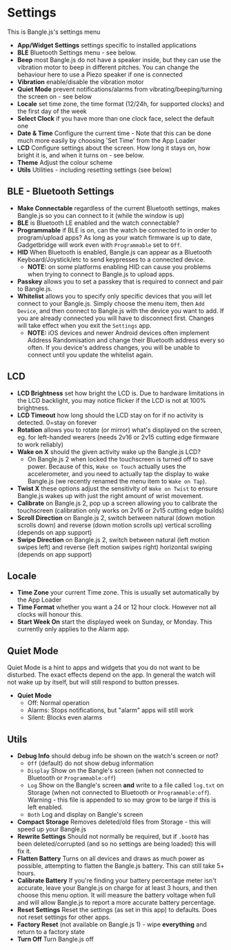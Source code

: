 # Settings

This is Bangle.js's settings menu

* **App/Widget Settings** settings specific to installed applications
* **BLE** Bluetooth Settings menu - see below.
* **Beep** most Bangle.js do not have a speaker inside, but they can use the vibration motor to beep in different pitches. You can change the behaviour here to use a Piezo speaker if one is connected
* **Vibration** enable/disable the vibration motor
* **Quiet Mode** prevent notifications/alarms from vibrating/beeping/turning the screen on - see below
* **Locale** set time zone, the time format (12/24h, for supported clocks) and the first day of the week
* **Select Clock** if you have more than one clock face, select the default one
* **Date & Time** Configure the current time - Note that this can be done much more easily by choosing 'Set Time' from the App Loader
* **LCD** Configure settings about the screen. How long it stays on, how bright it is, and when it turns on - see below.
* **Theme** Adjust the colour scheme
* **Utils** Utilities - including resetting settings (see below)

## BLE - Bluetooth Settings

* **Make Connectable** regardless of the current Bluetooth settings, makes Bangle.js so you can connect to it (while the window is up)
* **BLE** is Bluetooth LE enabled and the watch connectable?
* **Programmable** if BLE is on, can the watch be connected to in order to program/upload apps? As long as your watch firmware is up to date, Gadgetbridge will work even with `Programmable` set to `Off`.
* **HID** When Bluetooth is enabled, Bangle.js can appear as a Bluetooth Keyboard/Joystick/etc to send keypresses to a connected device.
  * **NOTE:** on some platforms enabling HID can cause you problems when trying to connect to Bangle.js to upload apps.
* **Passkey** allows you to set a passkey that is required to connect and pair to Bangle.js.
* **Whitelist** allows you to specify only specific devices that you will let connect to your Bangle.js. Simply choose the menu item, then `Add Device`, and then connect to Bangle.js with the device you want to add. If you are already connected you will have to disconnect first. Changes will take effect when you exit the `Settings` app.
  * **NOTE:** iOS devices and newer Android devices often implement Address Randomisation and change their Bluetooth address every so often. If you device's address changes, you will be unable to connect until you update the whitelist again.

## LCD

* **LCD Brightness** set how bright the LCD is. Due to hardware limitations in the LCD backlight, you may notice flicker if the LCD is not at 100% brightness.
* **LCD Timeout** how long should the LCD stay on for if no activity is detected. 0=stay on forever
* **Rotation** allows you to rotate (or mirror) what's displayed on the screen, eg. for left-handed wearers (needs 2v16 or 2v15 cutting edge firmware to work reliably)
* **Wake on X** should the given activity wake up the Bangle.js LCD?
  * On Bangle.js 2 when locked the touchscreen is turned off to save power. Because of this,
    `Wake on Touch` actually uses the accelerometer, and you need to actually tap the display to wake Bangle.js (we recently renamed the menu item to `Wake on Tap`).
* **Twist X** these options adjust the sensitivity of `Wake on Twist` to ensure Bangle.js wakes up with just the right amount of wrist movement.
* **Calibrate** on Bangle.js 2, pop up a screen allowing you to calibrate the touchscreen (calibration only works on 2v16 or 2v15 cutting edge builds)
* **Scroll Direction** on Bangle.js 2, switch between natural (down motion scrolls down) and reverse (down motion scrolls up) vertical scrolling (depends on app support)
* **Swipe Direction** on Bangle.js 2, switch between natural (left motion swipes left) and reverse (left motion swipes right) horizontal swiping (depends on app support)

## Locale

* **Time Zone** your current Time zone. This is usually set automatically by the App Loader
* **Time Format** whether you want a 24 or 12 hour clock. However not all clocks will honour this.
* **Start Week On** start the displayed week on Sunday, or Monday. This currently only applies to the Alarm app.

## Quiet Mode

Quiet Mode is a hint to apps and widgets that you do not want to be disturbed.
The exact effects depend on the app.  In general the watch will not wake up by itself, but will still respond to button presses.

* **Quiet Mode**
  - Off: Normal operation
  - Alarms: Stops notifications, but "alarm" apps will still work
  - Silent: Blocks even alarms

## Utils


* **Debug Info** should debug info be shown on the watch's screen or not?
  * `Off` (default) do not show debug information
  * `Display` Show on the Bangle's screen (when not connected to Bluetooth or `Programmable:off`)
  * `Log` Show on the Bangle's screen **and** write to a file called `log.txt` on Storage (when not connected to Bluetooth or `Programmable:off`). Warning - this file is appended to so may grow to be large if this is left enabled.
  * `Both` Log and display on Bangle's screen
* **Compact Storage** Removes deleted/old files from Storage - this will speed up your Bangle.js
* **Rewrite Settings** Should not normally be required, but if `.boot0` has been deleted/corrupted (and so no settings are being loaded) this will fix it.
* **Flatten Battery** Turns on all devices and draws as much power as possible, attempting to flatten the Bangle.js battery. This can still take 5+ hours.
* **Calibrate Battery** If you're finding your battery percentage meter isn't accurate, leave your Bangle.js on charge for at least 3 hours, and then choose this menu option. It will measure the battery voltage when full and will allow Bangle.js to report a more accurate battery percentage.
* **Reset Settings** Reset the settings (as set in this app) to defaults. Does not reset settings for other apps.
* **Factory Reset** (not available on Bangle.js 1) - wipe **everything** and return to a factory state
* **Turn Off** Turn Bangle.js off
